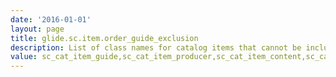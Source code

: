 ```yaml
---
date: '2016-01-01'
layout: page
title: glide.sc.item.order_guide_exclusion
description: List of class names for catalog items that cannot be included in an order guide
value: sc_cat_item_guide,sc_cat_item_producer,sc_cat_item_content,sc_cat_item_wizard,sc_cat_item_producer_service
---
```

